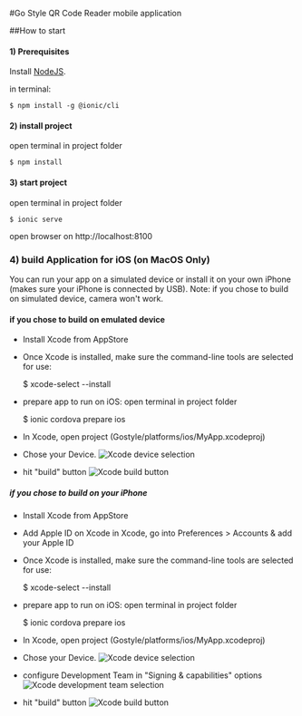 #Go Style QR Code Reader mobile application

##How to start

#### 1) Prerequisites
Install [NodeJS](https://nodejs.org/en/download/).

in terminal:

    $ npm install -g @ionic/cli
  

#### 2) install project
open terminal in project folder

    $ npm install


#### 3) start project
open terminal in project folder

    $ ionic serve
    
open browser on http://localhost:8100


### 4) build Application for iOS (on MacOS Only)

You can run your app on a simulated device or install it on your own iPhone (makes sure your iPhone is connected by USB). 
Note: if you chose to build on simulated device, camera won't work.


#### if you chose to build on emulated device

- Install Xcode from AppStore

- Once Xcode is installed, make sure the command-line tools are selected for use:

    $ xcode-select --install

- prepare app to run on iOS:
open terminal in project folder

    $ ionic cordova prepare ios

- In Xcode, open project (Gostyle/platforms/ios/MyApp.xcodeproj)

- Chose your Device. 
![Xcode device selection](https://imgur.com/DxXw2GN.png)

- hit "build" button
![Xcode build button](https://imgur.com/a/vhf4w49.png)

##### if you chose to build on your iPhone

- Install Xcode from AppStore

- Add Apple ID on Xcode
in Xcode, go into Preferences > Accounts & add your Apple ID

- Once Xcode is installed, make sure the command-line tools are selected for use:

    $ xcode-select --install

- prepare app to run on iOS:
open terminal in project folder

    $ ionic cordova prepare ios

- In Xcode, open project (Gostyle/platforms/ios/MyApp.xcodeproj)

- Chose your Device. 
![Xcode device selection](https://imgur.com/DxXw2GN.png)

- configure Development Team in "Signing & capabilities" options
![Xcode development team selection](https://imgur.com/dDMiWkl.png)

- hit "build" button
![Xcode build button](https://imgur.com/a/vhf4w49.png)


